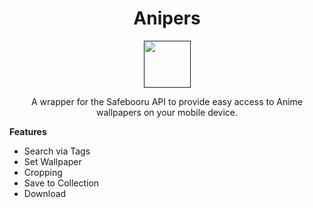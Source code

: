 <h1 align="center">
Anipers
</h1>

<div align="center">
  <a href="" taret="_blank" ref="noopener noreferrer">
    <img src="https://fdroid.gitlab.io/artwork/badge/get-it-on.png" height="75">  
  </a>
</div>

<p align="center">
A wrapper for the Safebooru API to provide easy access to Anime wallpapers on your mobile device.  
</p>

<p>
  <strong>Features</strong>
  <ul>
    <li>Search via Tags</li>
    <li>Set Wallpaper</li>
    <li>Cropping</li>
    <li>Save to Collection</li>
    <li>Download</li>
   </ul>
</p>
